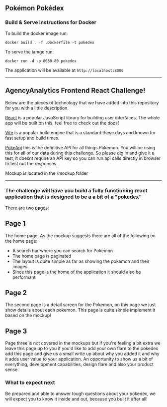 ## Pokémon Pokédex

### Build & Serve instructions for Docker

To build the docker image run:

`docker build . -f .Dockerfile -t pokedex`

To serve the iamge run:

`docker run -d -p 8080:80 pokedex`

The application will be available at `http://localhost:8000`

--- 

## AgencyAnalytics Frontend React Challenge!

Below are the pieces of technology that we have added into this repository for you with a little description.

[React](https://reactjs.org/) is a popular JavaScript library for building user interfaces. The whole app will be built on this, feel free to check out the docs!

[Vite](https://vite.dev/) is a popular build engine that is a standard these days and known for fast setup and build times. 

[PokeApi](https://pokeapi.co/ ) this is the definitive API for all things Pokemon. You will be using this for all of our data during this challenge. So please dig in and give it a test, it doesnt require an API key so you can run api calls directly in browser to test out the responses. 

Mockup is located in the /mockup folder

---

### The challenge will have you build a fully functioning react application that is designed to be a a bit of a "pokedex"

There are two pages:

## Page 1 ##
The home page. As the mockup suggests there are all of the following on the home page:
- A search bar where you can search for Pokemon
- The home page is paginated
- The layout is quite simple as far as showing the pokemon and their images.
- Since this page is the home of the application it should also be performant

## Page 2 ##
The second page is a detail screen for the Pokemon, on this page we just show details about each pokemon. This page is quite simple implement it based on the mockup!

## Page 3 ##
Page three is not covered in the mockups but if you're feeling a bit extra we leave this page up to you if you'd like to add your own flare to the pokedex add this page and give us a small write up about why you added it and why it adds user value to your application. An opportunity to show us a bit of everything, development capabilities, design flare and also your product sense. 


### What to expect next ###

Be prepared and able to answer tough questions about your pokedex, we will expect you to know it inside and out, because you built it after all!


